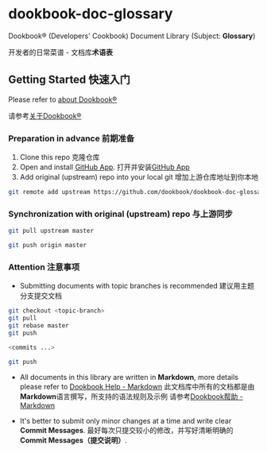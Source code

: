 # dookbook-doc-glossary

Dookbook&reg; (Developers' Cookbook) Document Library (Subject: **Glossary**)

开发者的日常菜谱 - 文档库**术语表**

## Getting Started 快速入门

Please refer to [about Dookbook&reg;](https://dookbook.info/about/)

请参考[关于Dookbook&reg;](https://dookbook.info/about/zh-hans/)

### Preparation in advance 前期准备

1. Clone this repo 克隆仓库
2. Open and install [GitHub App](https://github.com/apps/dookbook).
   打开并安装[GitHub App](https://github.com/apps/dookbook)
3. Add original (upstream) repo into your local git 增加上游仓库地址到你本地

```bash
git remote add upstream https://github.com/dookbook/dookbook-doc-glossary.git
```

### Synchronization with original (upstream) repo 与上游同步

```bash
git pull upstream master

git push origin master
```

### Attention 注意事项

- Submitting documents with topic branches is recommended 建议用主题分支提交文档

```bash
git checkout <topic-branch>
git pull
git rebase master
git push

<commits ...>

git push
```

- All documents in this library are written in **Markdown**,
more details please refer to [Dookbook Help - Markdown](https://dookbook.info/en/help/markdown/)
此文档库中所有的文档都是由**Markdown**语言撰写，所支持的语法规则及示例
请参考[Dookbook帮助 - Markdown](https://dookbook.info/zh-hans/help/markdown/)

- It's better to submit only minor changes at a time and write clear **Commit Messages**.
最好每次只提交较小的修改，并写好清晰明确的**Commit Messages（提交说明）**.
